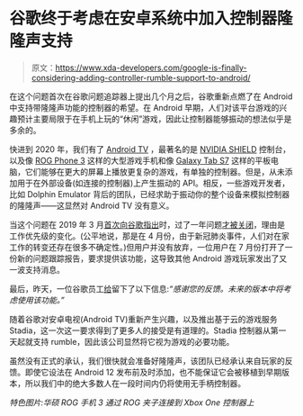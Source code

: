 # 谷歌终于考虑在安卓系统中加入控制器隆隆声支持

> 原文：<https://www.xda-developers.com/google-is-finally-considering-adding-controller-rumble-support-to-android/>

在这个问题首次在谷歌问题追踪器上提出几个月之后，谷歌重新点燃了在 Android 中支持带隆隆声功能的控制器的希望。在 Android 早期，人们对该平台游戏的兴趣预计主要局限于在手机上玩的“休闲”游戏，因此让控制器能够振动的想法似乎是多余的。

快进到 2020 年，我们有了 [Android TV](https://forum.xda-developers.com/android-tv) ，最著名的是 [NVIDIA SHIELD](https://forum.xda-developers.com/shield-tv) 控制台，以及像 [ROG Phone 3](https://forum.xda-developers.com/asus-rog-phone-3) 这样的大型游戏手机和像 [Galaxy Tab S7](https://forum.xda-developers.com/galaxy-tab-s7) 这样的平板电脑，它们能够在更大的屏幕上播放更复杂的游戏，有单独的控制器。但是，从未添加用于在外部设备(如连接的控制器)上产生振动的 API。相反，一些游戏开发者，比如 Dolphin Emulator 背后的团队，已经求助于振动你的整个设备来模拟控制器的隆隆声——这显然对 Android TV 没有意义。

当这个问题在 2019 年 3 月[首次向谷歌指出](https://issuetracker.google.com/issues/128314303)时，过了一年问题[才被关闭](https://issuetracker.google.com/issues/128314303#comment15)，理由是工作优先级的变化。(公平地说，那是在 4 月份，由于新冠肺炎事件，人们对在家工作的转变还存在很多不确定性。)但用户并没有放弃，一位用户在 7 月份打开了一份新的问题跟踪报告，要求提供该功能，这导致其他 Android 游戏玩家发出了又一波支持消息。

最后，昨天，一位谷歌员工[给](https://issuetracker.google.com/issues/161057609#comment12)留下了以下信息:*“感谢您的反馈。未来的版本中将考虑使用该功能。”*

随着谷歌对安卓电视(Android TV)重新产生兴趣，以及推出基于云的游戏服务 Stadia，这一次这一要求得到了更多人的接受是有道理的。Stadia 控制器从第一天起就支持 rumble，因此该公司显然将它视为游戏的必要功能。

虽然没有正式的承认，我们很快就会准备好隆隆声，该团队已经承认来自玩家的反馈。即使它设法在 Android 12 发布前及时添加，也不能保证它会被移植到早期版本，所以我们中的绝大多数人在一段时间内仍将使用无手柄控制器。

*特色图片:华硕 ROG 手机 3 通过 ROG 夹子连接到 Xbox One 控制器上*
